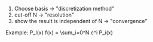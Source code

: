 1. Choose basis -> "discretization method"
2. cut-off N -> "resolution"
3. show the result is independent of N -> "convergence"

Example: P_l(x)
f(x) = \sum_i=0^N c^i P_i(x)
